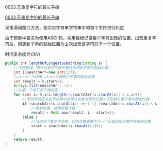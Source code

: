0003.无重复字符的最长子串

[0003.无重复字符的最长子串](https://leetcode-cn.com/problems/longest-substring-without-repeating-characters/)

采用滑动窗口方法，依次对字符串字符串中的每个字符进行判定

由于题目中要求为使用ASCII码，采用数组记录每个字符出现的位置，出现重复字符后，则更新子串的起始位置为上次出现该字符的下一个位置。

时间复杂度为$O(N)$



```java
public int lengthOfLongestSubstring(String s) {
    //字符数组，用于记录字符串中最后出现该字符的起始位置
    int []searchArr=new int[127];
    //result为结果,start为搜索中子串的起始位置
    int result = 0,start=0;
    Arrays.fill(searchArr, -1);
    //从第一个字符串开始判定
    for (int i= 0;i<s.length();searchArr[s.charAt(i)] = i,i++){
        //若该字符还未在字符串中出现过或者出现的位置小于起始位置子串的起始位置
        if (searchArr[s.charAt(i)] ==-1 || (searchArr[s.charAt(i)] < start )){
            //更新结果，结果取最大值
            result = Math.max(result, i - start+1);
        }else {
            //当出现了重复字符串，起始位置重置为下一个出现起始位置字符串的位置
            start = searchArr[s.charAt(i)]+1;
        }
    }
    return result;
}
```

